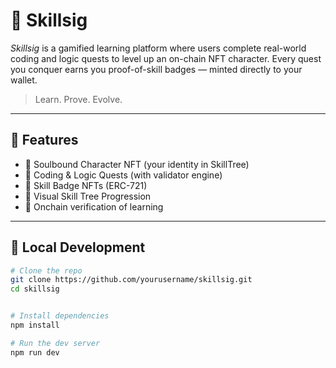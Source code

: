 # 🌲 Skillsig

*Skillsig* is a gamified learning platform where users complete real-world coding and logic quests to level up an on-chain NFT character. Every quest you conquer earns you proof-of-skill badges — minted directly to your wallet.

> Learn. Prove. Evolve.

---

## 🚀 Features
- 🧙 Soulbound Character NFT (your identity in SkillTree)
- 🧠 Coding & Logic Quests (with validator engine)
- 🏅 Skill Badge NFTs (ERC-721)
- 🌿 Visual Skill Tree Progression
- 🔐 Onchain verification of learning

---

## 🧪 Local Development

```bash
# Clone the repo
git clone https://github.com/yourusername/skillsig.git
cd skillsig


# Install dependencies
npm install

# Run the dev server
npm run dev
